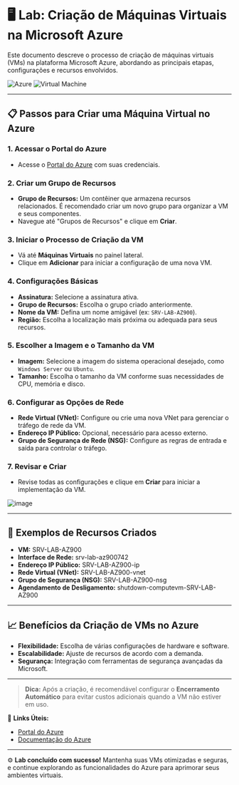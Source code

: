 # 🖥️ Lab: Criação de Máquinas Virtuais na Microsoft Azure

Este documento descreve o processo de criação de máquinas virtuais (VMs) na plataforma Microsoft Azure, abordando as principais etapas, configurações e recursos envolvidos.

![Azure](https://img.shields.io/badge/Azure-VM-blue?style=flat-square&logo=microsoft-azure) ![Virtual Machine](https://img.shields.io/badge/Virtual%20Machine-Setup-green?style=flat-square&logo=windows-terminal)

---

## 📋 Passos para Criar uma Máquina Virtual no Azure

### 1. Acessar o Portal do Azure
- Acesse o [Portal do Azure](https://portal.azure.com) com suas credenciais.

### 2. Criar um Grupo de Recursos
- **Grupo de Recursos:** Um contêiner que armazena recursos relacionados. É recomendado criar um novo grupo para organizar a VM e seus componentes.
- Navegue até "Grupos de Recursos" e clique em **Criar**.

### 3. Iniciar o Processo de Criação da VM
- Vá até **Máquinas Virtuais** no painel lateral.
- Clique em **Adicionar** para iniciar a configuração de uma nova VM.

### 4. Configurações Básicas
- **Assinatura:** Selecione a assinatura ativa.
- **Grupo de Recursos:** Escolha o grupo criado anteriormente.
- **Nome da VM:** Defina um nome amigável (ex: `SRV-LAB-AZ900`).
- **Região:** Escolha a localização mais próxima ou adequada para seus recursos.

### 5. Escolher a Imagem e o Tamanho da VM
- **Imagem:** Selecione a imagem do sistema operacional desejado, como `Windows Server` ou `Ubuntu`.
- **Tamanho:** Escolha o tamanho da VM conforme suas necessidades de CPU, memória e disco.

### 6. Configurar as Opções de Rede
- **Rede Virtual (VNet):** Configure ou crie uma nova VNet para gerenciar o tráfego de rede da VM.
- **Endereço IP Público:** Opcional, necessário para acesso externo.
- **Grupo de Segurança de Rede (NSG):** Configure as regras de entrada e saída para controlar o tráfego.

### 7. Revisar e Criar
- Revise todas as configurações e clique em **Criar** para iniciar a implementação da VM.

![image](https://github.com/user-attachments/assets/5ba54aaa-8bf7-4c31-97fe-d6f9031cb7e9)

---

## 📝 Exemplos de Recursos Criados

- **VM:** SRV-LAB-AZ900
- **Interface de Rede:** srv-lab-az900742
- **Endereço IP Público:** SRV-LAB-AZ900-ip
- **Rede Virtual (VNet):** SRV-LAB-AZ900-vnet
- **Grupo de Segurança (NSG):** SRV-LAB-AZ900-nsg
- **Agendamento de Desligamento:** shutdown-computevm-SRV-LAB-AZ900

---

## 📈 Benefícios da Criação de VMs no Azure
- **Flexibilidade:** Escolha de várias configurações de hardware e software.
- **Escalabilidade:** Ajuste de recursos de acordo com a demanda.
- **Segurança:** Integração com ferramentas de segurança avançadas da Microsoft.

---

> **Dica:** Após a criação, é recomendável configurar o **Encerramento Automático** para evitar custos adicionais quando a VM não estiver em uso.

📌 **Links Úteis:**
- [Portal do Azure](https://portal.azure.com)
- [Documentação do Azure](https://docs.microsoft.com/azure)

---

⚙️ **Lab concluído com sucesso!** Mantenha suas VMs otimizadas e seguras, e continue explorando as funcionalidades do Azure para aprimorar seus ambientes virtuais.
